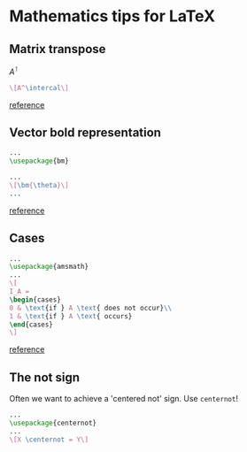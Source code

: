 # Mathematics tips for LaTeX

## Matrix transpose

$A^\intercal$

```latex
\[A^\intercal\]
```

[reference](https://tex.stackexchange.com/questions/30619/what-is-the-best-symbol-for-vector-matrix-transpose)

## Vector bold representation

```latex
...
\usepackage{bm}

...
\[\bm{\theta}\]
...
```

[reference](https://tex.stackexchange.com/questions/3238/bm-package-versus-boldsymbol)

## Cases

```latex
...
\usepackage{amsmath}
...
\[
I_A = 
\begin{cases}
0 & \text{if } A \text{ does not occur}\\
1 & \text{if } A \text{ occurs}
\end{cases}
\]
```

[reference](https://tex.stackexchange.com/questions/262079/typesetting-a-function-defined-by-case-analysis/262081)

## The not sign

Often we want to achieve a 'centered not' sign. Use `centernot`!

```latex
...
\usepackage{centernot}
...
\[X \centernot = Y\]
```

